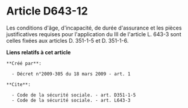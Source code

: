 # Article D643-12

Les conditions d'âge, d'incapacité, de durée d'assurance et les pièces justificatives requises pour l'application du III de
l'article L. 643-3 sont celles fixées aux articles D. 351-1-5 et D. 351-1-6.

**Liens relatifs à cet article**

	**Créé par**:

	  - Décret n°2009-305 du 18 mars 2009 - art. 1

	**Cite**:

	  - Code de la sécurité sociale. - art. D351-1-5
	  - Code de la sécurité sociale. - art. L643-3
